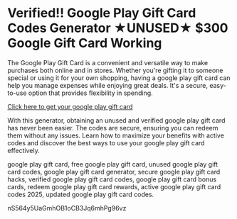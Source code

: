 # Verified!! Google Play Gift Card Codes Generator ★UNUSED★ $300 Google Gift Card Working

The Google Play Gift Card is a convenient and versatile way to make purchases both online and in stores. Whether you're gifting it to someone special or using it for your own shopping, having a google play gift card can help you manage expenses while enjoying great deals. It's a secure, easy-to-use option that provides flexibility in spending.

[Click here to get your google play gift card](https://pollosgifts.com/google-codes)

With this generator, obtaining an unused and verified google play gift card has never been easier. The codes are secure, ensuring you can redeem them without any issues. Learn how to maximize your benefits with active codes and discover the best ways to use your google play gift card effectively.

google play gift card, free google play gift card, unused google play gift card codes, google play gift card generator, secure google play gift card hacks, verified google play gift card codes, google play gift card bonus cards, redeem google play gift card rewards, active google play gift card codes 2025, updated google play gift card codes.

nS564y5UaGmhOB1oCB3Jq6mhPg96vz
